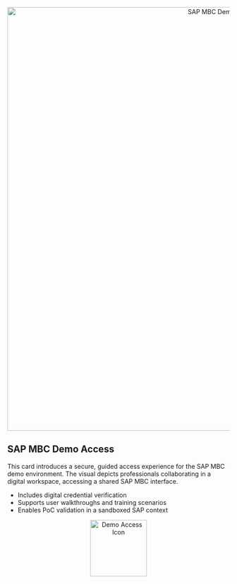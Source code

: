 
<p align="center">
  <img src="UC10000426-A-01-top.png" width="960" alt="SAP MBC Demo Banner" />
</p>

## SAP MBC Demo Access

This card introduces a secure, guided access experience for the SAP MBC demo environment. The visual depicts professionals collaborating in a digital workspace, accessing a shared SAP MBC interface.

- Includes digital credential verification  
- Supports user walkthroughs and training scenarios  
- Enables PoC validation in a sandboxed SAP context

<p align="center">
  <img src="UC10000426-A-01-bottom.png" width="128" height="128" alt="Demo Access Icon" />
</p>

